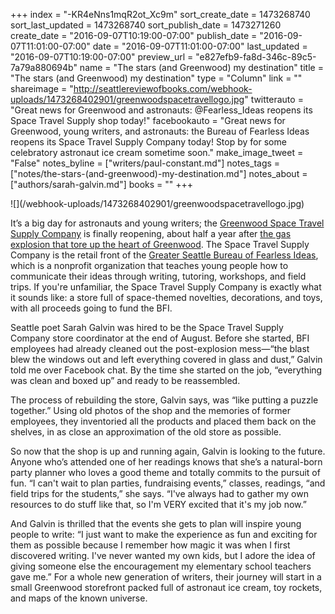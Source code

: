 +++
index = "-KR4eNns1mqR2ot_Xc9m"
sort_create_date = 1473268740
sort_last_updated = 1473268740
sort_publish_date = 1473271260
create_date = "2016-09-07T10:19:00-07:00"
publish_date = "2016-09-07T11:01:00-07:00"
date = "2016-09-07T11:01:00-07:00"
last_updated = "2016-09-07T10:19:00-07:00"
preview_url = "e827efb9-fa8d-346c-89c5-7a79a880694b"
name = "The stars (and Greenwood) my destination"
title = "The stars (and Greenwood) my destination"
type = "Column"
link = ""
shareimage = "http://seattlereviewofbooks.com/webhook-uploads/1473268402901/greenwoodspacetravellogo.jpg"
twitterauto = "Great news for Greenwood and astronauts: @Fearless_Ideas reopens its Space Travel Supply shop today!"
facebookauto = "Great news for Greenwood, young writers, and astronauts: the Bureau of Fearless Ideas reopens its Space Travel Supply Company today! Stop by for some celebratory astronaut ice cream sometime soon."
make_image_tweet = "False"
notes_byline = ["writers/paul-constant.md"]
notes_tags = ["notes/the-stars-(and-greenwood)-my-destination.md"]
notes_about = ["authors/sarah-galvin.md"]
books = ""
+++
<p class="image-left">![](/webhook-uploads/1473268402901/greenwoodspacetravellogo.jpg)</p>

It’s a big day for astronauts and young writers; the [Greenwood Space Travel Supply Company](http://www.greenwoodspacetravelsupply.com/) is finally reopening, about half a year after [the gas explosion that tore up the heart of Greenwood]( http://www.seattletimes.com/seattle-news/greenwood-explosion-destroys-buildings-injures-9-firefighters/). The Space Travel Supply Company is the retail front of the [Greater Seattle Bureau of Fearless Ideas]( http://fearlessideas.org/), which is a nonprofit organization that teaches young people how to communicate their ideas through writing, tutoring, workshops, and field trips. If you're unfamiliar, the Space Travel Supply Company is exactly what it sounds like: a store full of space-themed novelties, decorations, and toys, with all proceeds going to fund the BFI.

Seattle poet Sarah Galvin was hired to be the Space Travel Supply Company store coordinator at the end of August. Before she started, BFI employees had already cleaned out the post-explosion mess—“the blast blew the windows out and left everything covered in glass and dust,” Galvin told me over Facebook chat. By the time she started on the job, “everything was clean and boxed up” and ready to be reassembled.

The process of rebuilding the store, Galvin says, was “like putting a puzzle together.” Using old photos of the shop and the memories of former employees, they inventoried all the products and placed them back on the shelves, in as close an approximation of the old store as possible. 

So now that the shop is up and running again, Galvin is looking to the future. Anyone who’s attended one of her readings knows that she’s a natural-born party planner who loves a good theme and totally commits to the pursuit of fun. “I can't wait to plan parties, fundraising events,” classes, readings, “and field trips for the students,” she says. “I've always had to gather my own resources to do stuff like that, so I'm VERY excited that it's my job now.”

And Galvin is thrilled that the events she gets to plan will inspire young people to write: “I just want to make the experience as fun and exciting for them as possible because I remember how magic it was when I first discovered writing. I've never wanted my own kids, but I adore the idea of giving someone else the encouragement my elementary school teachers gave me.” For a whole new generation of writers, their journey will start in a small Greenwood storefront packed full of astronaut ice cream, toy rockets, and maps of the known universe.
